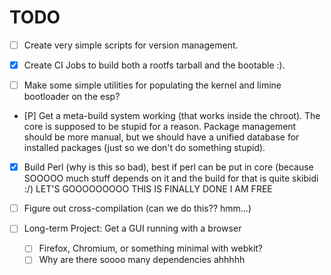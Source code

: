 # TODO

- [ ] Create very simple scripts for version management.

- [x] Create CI Jobs to build both a rootfs tarball and the bootable :).
- [ ] Make some simple utilities for populating the kernel and limine
  bootloader on the esp?
- [P] Get a meta-build system working (that works inside the chroot). The
  core is supposed to be stupid for a reason. Package management should be more
  manual, but we should have a unified database for installed packages (just so
  we don't do something stupid).

- [x] Build Perl (why is this so bad), best if perl can be put in core (because
  SOOOOO much stuff depends on it and the build for that is quite skibidi :/)
  LET'S GOOOOOOOOO THIS IS FINALLY DONE I AM FREE

- [ ] Figure out cross-compilation (can we do this?? hmm...)

- [ ] Long-term Project: Get a GUI running with a browser
  - [ ] Firefox, Chromium, or something minimal with webkit?
  - [ ] Why are there soooo many dependencies ahhhhh
